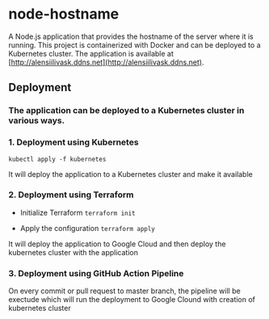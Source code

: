 # node-hostname

A Node.js application that provides the hostname of the server where it is running. This project is containerized with Docker and can be deployed to a Kubernetes cluster. The application is available at [http://alensiilivask.ddns.net](http://alensiilivask.ddns.net).

## Deployment

### The application can be deployed to a Kubernetes cluster in various ways.

### 1. Deployment using Kubernetes
```kubectl apply -f kubernetes```

It will deploy the application to a Kubernetes cluster and make it available

### 2. Deployment using Terraform
- Initialize Terraform
```terraform init```

- Apply the configuration
```terraform apply```

It will deploy the application to Google Cloud and then deploy the kubernetes cluster with the application

### 3. Deployment using GitHub Action Pipeline
On every commit or pull request to master branch, the pipeline will be exectude which will run the deployment to Google Clound with creation of kubernetes cluster
